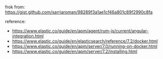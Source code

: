frok from: https://gist.github.com/sarriaroman/98289f3a1ae1cf46a801c89f2990c8fa

reference:
- https://www.elastic.co/guide/en/apm/agent/rum-js/current/angular-integration.html
- https://www.elastic.co/guide/en/elasticsearch/reference/7.2/docker.html
- https://www.elastic.co/guide/en/apm/server/7.0/running-on-docker.html
- https://www.elastic.co/guide/en/apm/server/7.2/installing.html

